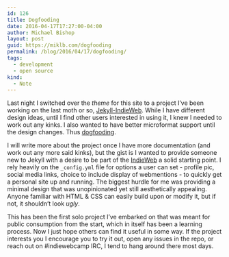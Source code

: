 ```yaml
---
id: 126
title: Dogfooding
date: 2016-04-17T17:27:00-04:00
author: Michael Bishop
layout: post
guid: https://miklb.com/dogfooding
permalink: /blog/2016/04/17/dogfooding/
tags:
  - development
  - open source
kind:
  - Note
---
```

<p>Last night I switched over the <em>theme</em> for this site to a project I’ve been working on the last moth or so, <a href="https://github.com/miklb/jekyll-indieweb">Jekyll-IndieWeb</a>. While I have different design ideas, until I find other users interested in using it, I knew I needed to work out any kinks. I also wanted to have better microformat support until the design changes. Thus
<a href="https://en.wikipedia.org/wiki/Eating_your_own_dog_food">dogfooding</a>.</p>

<p>I will write more about the project once I have more documentation (and work out any more said kinks), but the gist is I wanted to provide someone new to Jekyll with a desire to be part of the
<a href="https://indiewebcamp.com/">IndieWeb</a> a solid starting point. I rely heavily on the <code class="highlighter-rouge">_config.yml</code> file for options a user can set - profile pic, social media links, choice to include display of webmentions - to quickly get a personal site up and running. The biggest hurdle for me was providing a minimal design that was unopinionated yet still aesthetically appealing. Anyone familiar with HTML & CSS can easily build upon or modify it, but if not, it shouldn’t look <em>ugly</em>.</p>

<p>This has been the first solo project I’ve embarked on that was meant for public consumption from the start, which in itself has been a learning process. Now I just hope others can find it useful in some way. If the project interests you I encourage you to try it out, open any issues in the repo, or reach out on #indiewebcamp IRC, I tend to hang around there most days.</p>

<p><a href="https://brid.gy/publish/twitter"></a></p>